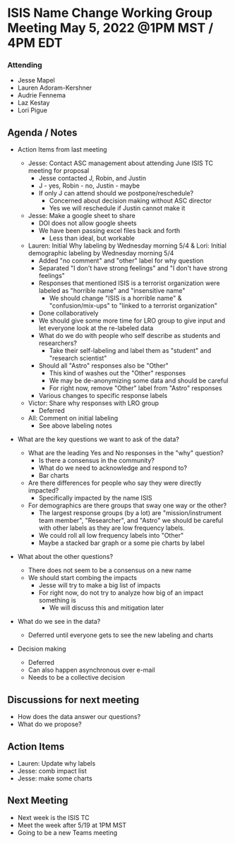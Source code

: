 # ISIS Name Change Working Group Meeting May 5, 2022 @1PM MST / 4PM EDT

### Attending

- Jesse Mapel
- Lauren Adoram-Kershner
- Audrie Fennema
- Laz Kestay
- Lori Pigue

## Agenda / Notes

- Action Items from last meeting
  - Jesse: Contact ASC management about attending June ISIS TC meeting for proposal
    - Jesse contacted J, Robin, and Justin
    - J - yes, Robin - no, Justin - maybe
    - If only J can attend should we postpone/reschedule?
      - Concerned about decision making without ASC director
      - Yes we will reschedule if Justin cannot make it
  - Jesse: Make a google sheet to share
    - DOI does not allow google sheets
    - We have been passing excel files back and forth
      - Less than ideal, but workable
  - Lauren: Initial Why labeling by Wednesday morning 5/4 & Lori: Initial demographic labeling by Wednesday morning 5/4
    - Added "no comment" and "other" label for why question
    - Separated "I don't have strong feelings" and "I don't have strong feelings"
    - Responses that mentioned ISIS is a terrorist organization were labeled as "horrible name" and "insensitive name"
      - We should change "ISIS is a horrible name" & "confusion/mix-ups" to "linked to a terrorist organization"
    - Done collaboratively
    - We should give some more time for LRO group to give input and let everyone look at the re-labeled data
    - What do we do with people who self describe as students and researchers?
      - Take their self-labeling and label them as "student" and "research scientist"
    - Should all "Astro" responses also be "Other"
      - This kind of washes out the "Other" responses
      - We may be de-anonymizing some data and should be careful
      - For right now, remove "Other" label from "Astro" responses
    - Various changes to specific response labels
  - Victor: Share why responses with LRO group
    - Deferred
  - All: Comment on initial labeling
    - See above labeling notes

- What are the key questions we want to ask of the data?
  - What are the leading Yes and No responses in the "why" question?
    - Is there a consensus in the community?
    - What do we need to acknowledge and respond to?
    - Bar charts
  - Are there differences for people who say they were directly impacted?
    - Specifically impacted by the name ISIS
  - For demographics are there groups that sway one way or the other?
    - The largest response groups (by a lot) are "mission/instrument team member", "Researcher", and "Astro" we should be careful with other labels as they are low frequency labels.
    - We could roll all low frequency labels into "Other"
    - Maybe a stacked bar graph or a some pie charts by label
- What about the other questions?
  - There does not seem to be a consensus on a new name
  - We should start combing the impacts
    - Jesse will try to make a big list of impacts
    - For right now, do not try to analyze how big of an impact something is
      - We will discuss this and mitigation later
- What do we see in the data?
  - Deferred until everyone gets to see the new labeling and charts
- Decision making
  - Deferred
  - Can also happen asynchronous over e-mail
  - Needs to be a collective decision

## Discussions for next meeting

- How does the data answer our questions?
- What do we propose?

## Action Items

- Lauren: Update why labels
- Jesse: comb impact list
- Jesse: make some charts

## Next Meeting

- Next week is the ISIS TC
- Meet the week after 5/19 at 1PM MST
- Going to be a new Teams meeting
